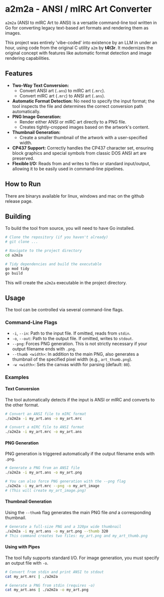 # a2m2a - ANSI / mIRC Art Converter

`a2m2a` (ANSI to mIRC Art to ANSI) is a versatile command-line tool written in Go for converting legacy text-based art formats and rendering them as images.

This project was entirely 'vibe-coded' into existence by an LLM in under an hour, using code from the original C utility `a2m` by **t4t3r**. It modernizes the original concept with features like automatic format detection and image rendering capabilities.

## Features

-   **Two-Way Text Conversion:**
    -   Convert ANSI art (`.ans`) to mIRC art (`.mrc`).
    -   Convert mIRC art (`.mrc`) to ANSI art (`.ans`).
-   **Automatic Format Detection:** No need to specify the input format; the tool inspects the file and determines the correct conversion path automatically.
-   **PNG Image Generation:**
    -   Render either ANSI or mIRC art directly to a PNG file.
    -   Creates tightly-cropped images based on the artwork's content.
-   **Thumbnail Generation:**
    -   Create a smaller thumbnail of the artwork with a user-specified width.
-   **CP437 Support:** Correctly handles the CP437 character set, ensuring block graphics and special symbols from classic DOS ANSI art are preserved.
-   **Flexible I/O:** Reads from and writes to files or standard input/output, allowing it to be easily used in command-line pipelines.

## How to Run

There are binarys available for linux, windows and mac on the github release page.

## Building

To build the tool from source, you will need to have Go installed.

```bash
# Clone the repository (if you haven't already)
# git clone ...

# Navigate to the project directory
cd a2m2a

# Tidy dependencies and build the executable
go mod tidy
go build
```

This will create the `a2m2a` executable in the project directory.

## Usage

The tool can be controlled via several command-line flags.

### Command-Line Flags
-   `-i`, `--in`: Path to the input file. If omitted, reads from `stdin`.
-   `-o`, `--out`: Path to the output file. If omitted, writes to `stdout`.
-   `--png`: Forces PNG generation. This is not strictly necessary if your output filename ends with `.png`.
-   `--thumb <width>`: In addition to the main PNG, also generates a thumbnail of the specified pixel width (e.g., `art_thumb.png`).
-   `-w <width>`: Sets the canvas width for parsing (default: `80`).

### Examples

#### Text Conversion

The tool automatically detects if the input is ANSI or mIRC and converts to the other format.

```bash
# Convert an ANSI file to mIRC format
./a2m2a -i my_art.ans -o my_art.mrc

# Convert a mIRC file to ANSI format
./a2m2a -i my_art.mrc -o my_art.ans
```

#### PNG Generation

PNG generation is triggered automatically if the output filename ends with `.png`.

```bash
# Generate a PNG from an ANSI file
./a2m2a -i my_art.ans -o my_art.png

# You can also force PNG generation with the --png flag
./a2m2a -i my_art.mrc --png -o my_art_image
# (This will create my_art_image.png)
```

#### Thumbnail Generation

Using the `--thumb` flag generates the main PNG file *and* a corresponding thumbnail.

```bash
# Generate a full-size PNG and a 320px wide thumbnail
./a2m2a -i my_art.ans -o my_art.png --thumb 320
# This command creates two files: my_art.png and my_art_thumb.png
```

#### Using with Pipes

The tool fully supports standard I/O. For image generation, you must specify an output file with `-o`.

```bash
# Convert from stdin and print ANSI to stdout
cat my_art.mrc | ./a2m2a

# Generate a PNG from stdin (requires -o)
cat my_art.ans | ./a2m2a -o my_art.png
``` 